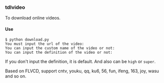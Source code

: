 ### tdlvideo

To download online videos.

#### Use

```
$ python download.py 
You must input the url of the video: 
You can input the custom name of the video or not: 
You can input the definition of the video or not: 
```

If you don't input the definition, it is default. And also can be `high` or `super`.

Based on FLVCD, support cntv, youku, qq, ku6, 56, fun, ifeng, 163, joy, wasu and so on.
